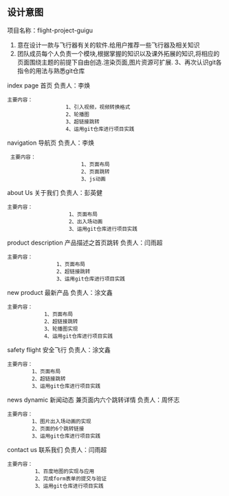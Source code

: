 ## 设计意图

项目名称：flight-project-guigu

1. 意在设计一款与飞行器有关的软件.给用户推荐一些飞行器及相关知识
2. 团队成员每个人负责一个模块,根据掌握的知识以及课外拓展的知识,将相应的页面围绕主题的前提下自由创造.渲染页面,图片资源可扩展.
3、再次认识git各指令的用法与熟悉git仓库

index page 首页
    负责人：李焕
   
    主要内容：
                       1、引入视频，视频转换格式
                       2、轮播图
                       3、超链接跳转
                       4、运用git仓库进行项目实践
    
navigation 导航页
    负责人：李焕
    
     主要内容：
                            1、页面布局
                            2、页面跳转
                            3、js动画

about Us 关于我们
    负责人：彭英健
    
    主要内容：
                        1、页面布局
                        2、出入场动画
                        3、运用git仓库进行项目实践
    
product description  产品描述之首页跳转
    负责人：闫雨超
    
    主要内容：
                    1、页面布局
                    2、超链接跳转
                    3、运用git仓库进行项目实践

new product  最新产品
    负责人：涂文鑫
    
    主要内容：
                1、页面布局
                2、超链接跳转
                3、轮播图实现
                4、运用git仓库进行项目实践
               

safety flight  安全飞行
    负责人：涂文鑫
    
    主要内容：
            1、页面布局
            2、超链接跳转
            3、运用git仓库进行项目实践
        
        


news dynamic  新闻动态   兼页面内六个跳转详情
    负责人：周怀志

    主要内容：
            1、图片出入场动画的实现
            2、页面的6个跳转链接
            3、运用git仓库进行项目实践

contact us 联系我们
    负责人：闫雨超

    主要内容：
             1、百度地图的实现与应用
             2、完成form表单的提交与验证
             3、运用git仓库进行项目实践



